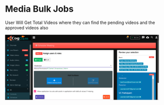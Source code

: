 # Media Bulk Jobs

User Will Get Total Videos where they can find the pending videos and the approved videos also

![](../.gitbook/assets/image%20%28198%29.png)

